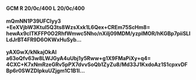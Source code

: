 #### GCM R 20/0c/400 L 20/0c/400
**mQmNN1P39UFClyy3**<br/>**+EeXVjbW3KtuI5Q3ts8WzsXxk1L6Qex+CREm75ScHm8=**<br/>**hewAx9clTKFFP0O2RhfWmwc5Nho/nXiIj09MDM/yzpIMOR/hKGBp7piiSLlLdJrBT4FR9D6OKWxHuSyb...**<br/><br/>
**yAXGwX/kNkajOkAl**<br/>**a63oQfv63w8LWJGyA4uUbj1y5Rww+g1X9FMaPiXy+q4=**<br/>**4CXC+K7xNmRzeGRv5pPX7dvvSoQb1ZyZu8/Md33J1KxdoAz1S1cpxvDFBp6r0SWZDIpkuUZjgm1C1B1I...**